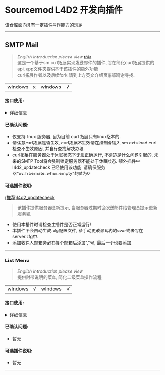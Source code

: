 # Sourcemod L4D2 开发向插件
该仓库面向具有一定插件写作能力的玩家
* * *
## SMTP Mail
> *English introduction please view [this](https://forums.alliedmods.net/showthread.php?p=2815083#post2815083)*  
这是一个基于sm curl拓展实现发送邮件的插件, 旨在简化curl拓展提供的api. app文件夹提供基于该插件的额外功能  
curl拓展作者以及后续fork 请到上方英文介绍页底部鸣谢寻找.
<table>
    <tr>
        <td>windows</td>
        <td>x</td>
        <td>windows</td>
        <td>√</td>
    </tr>
</table>

#### 接口使用: 
<details>

<summary>详细信息</summary>

```sourcepawn  

Action Cmd_Status(int client, int args) 
{
    if( client < 1 || client > MaxClients || !IsClientInGame(client) || IsFakeClient(client) )
        return Plugin_Handled;

    SMTP mail = new SMTP(smtp_host, smtp_port);
    mail.SetVerify(smtp_encryption, smtp_verifyhost, smtp_verifypeer);
    mail.SetSender(account_username, account_password);
    mail.SetTitle("mail title");
    mail.AppendInfo("your mail info first line");
    mail.AppendInfo("your mail info second line");
    mail.AppendInfo("your mail info third line");

    mail.AddRecipient("xxx@xxx.com");
    mail.AddRecipient("zzz@zzz.com");

    mail.Send(MailSendResult);

    return Plugin_Handled;
}

void MailSendResult(int code, const char[] message)
{
    if( code != SEND_SUCCESS )
    {
        LogError(message);
        return;
    }

    LogMessage(message);
}
```
</details>

#### 已确认问题: 
+ 仅支持 linux 服务器, 因为目前 curl 拓展只有linux版本的.
+ 请注意curl拓展是否生效, curl拓展不生效请在控制台输入 sm exts load curl 检查不生效原因, 并自行查找解决办法.
+ curl拓展在服务器处于休眠状态下无法正确运行, 不清楚是什么问题引起的. 未来的SMTP Tool将会强制锁定服务器不能处于休眠状态. 额外插件中 l4d2_updatecheck 已经使用该功能. 请确保服务器"sv_hibernate_when_empty"的值为0
#### 可选插件说明:  
[(推荐)l4d2_updatecheck](https://github.com/Miuwiki/L4D2-developer-plugins/tree/main/SMTP-mail/app/l4d2_updatemail)
> 该插件提供服务器更新提示, 当服务器过期时会发送邮件给管理员提示更新服务器.  
+ 使用本插件时请检查主插件是否正常运行!  
+ 本插件不会自动生成.cfg配置文件, 请手动更改源码内的cvar或者写在server.cfg中.  
+ 添加收件人邮箱务必在每个邮箱后添加","号, 最后一个也要添加.  
* * *

### List Menu
> *English introduction please view*  
提供附带说明的菜单, 简化二级菜单操作流程

<table>
    <tr>
        <td>windows</td>
        <td>√</td>
        <td>windows</td>
        <td>√</td>
    </tr>
</table>

#### 接口使用: 
<details>

<summary>详细信息</summary>

```sourcepawn
Action Cmd_ShowTest(int client, int args)
{
    ListMenu listmenu = ListMenu(ListMenuHandler_ShowData);
    char title[128], name[128], description[128];

    Format(title, sizeof(title), "this is my test title");
    listmenu.SetTitle(title);
    
    int count = GetCmdArgInt(1);
    count = count == 0 ? 3 : count;

    for(int i = 1; i <= count; i++)
    {
        FormatEx(name, sizeof(name), "name %d", i);
        FormatEx(description, sizeof(description), "description %d", i);

        listmenu.AddItem(name, description);
    }

    listmenu.Send(client, 20);
    return Plugin_Handled;
}

void ListMenuHandler_ShowData(int client, int index[2], ListData item)
{
    if( client < 1 || client > MaxClients || !IsClientInGame(client) )
        return;
    
    PrintToChatAll("item passdata handle %d", item.passdata);
    if( item.passdata != INVALID_HANDLE )
    {
        // StringMap can be use here.
        // e.x: item.passdata.GetValue();
    }
    else
    {
        PrintToChatAll("no data pass by item");
    }

    PrintToChat(client, "you select item index %d\n /
                        data index %d\n /
                        item_name: %s\n /
                        item_description: %s\n /
                        passdata: %d-%d", 
                        index[0], index[1], item.name, item.description,);
}
```
</details>

#### 已确认问题: 
+ 暂无
#### 可选插件说明:
+ 暂无
* * *
